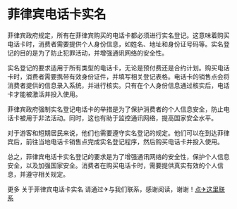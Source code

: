 # 菲律宾电话卡实名

菲律宾政府规定，所有在菲律宾购买的电话卡都必须进行实名登记。这意味着购买电话卡时，消费者需要提供个人身份信息，如姓名、地址和身份证号码等。实名登记的目的是为了防止犯罪活动，并增强通讯网络的安全性。

实名登记的要求适用于所有类型的电话卡，无论是预付费还是合约计划。购买电话卡时，消费者需要携带有效身份证件，并填写相关登记表格。电话卡的销售点会将消费者提供的信息录入系统，并进行核实。只有在个人身份信息通过核实后，电话卡才能被激活并投入使用。

菲律宾政府强制实名登记电话卡的举措是为了保护消费者的个人信息安全，防止电话卡被用于非法活动。同时，这也有助于监控通讯网络，提高国家安全水平。

对于游客和短期居民来说，他们也需要遵守实名登记的规定。他们可以在到达菲律宾后，前往当地电话卡销售点完成实名登记程序，然后购买电话卡并投入使用。

总之，菲律宾电话卡实名登记的要求是为了增强通讯网络的安全性，保护个人信息安全，以及加强国家安全。消费者在购买电话卡时，需要提供真实有效的个人信息，并遵守相关规定。

更多 关于菲律宾电话卡实名 请通过✈与我们联系，感谢阅读，谢谢！[点✈这里联系](https://lm.k02.cc)